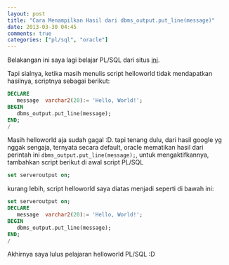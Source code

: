 ```yaml
---
layout: post
title: "Cara Menampilkan Hasil dari dbms_output.put_line(message)"
date: 2013-03-30 04:45
comments: true
categories: ["pl/sql", "oracle"]
---
```


Belakangan ini saya lagi belajar PL/SQL dari situs [ini][1].

Tapi sialnya, ketika masih menulis script helloworld tidak mendapatkan hasilnya, scriptnya sebagai berikut:

```sql
DECLARE
   message  varchar2(20):= 'Hello, World!';
BEGIN
   dbms_output.put_line(message);
END;
/
```

Masih helloworld aja sudah gagal :D. tapi tenang dulu, dari hasil google yg nggak sengaja, ternyata secara default, oracle mematikan hasil dari perintah ini `dbms_output.put_line(message);`, untuk mengaktifkannya, tambahkan script berikut di awal script PL/SQL

```sql
set serveroutput on;
```

kurang lebih, script helloworld saya diatas menjadi seperti di bawah ini:

```sql
set serveroutput on;
DECLARE
   message  varchar2(20):= 'Hello, World!';
BEGIN
   dbms_output.put_line(message);
END;
/
```

Akhirnya saya lulus pelajaran helloworld PL/SQL :D

[1]: http://www.tutorialspoint.com/plsql/index.htm